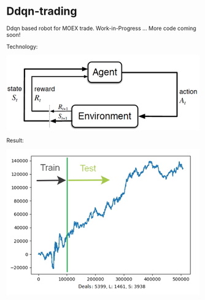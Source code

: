 # Ddqn-trading
Ddqn based robot for MOEX trade. Work-in-Progress ...
More code coming soon!

Technology:

![RL](/Materials/RL.png)

Result:

![Test](/Materials/test_507k.png)